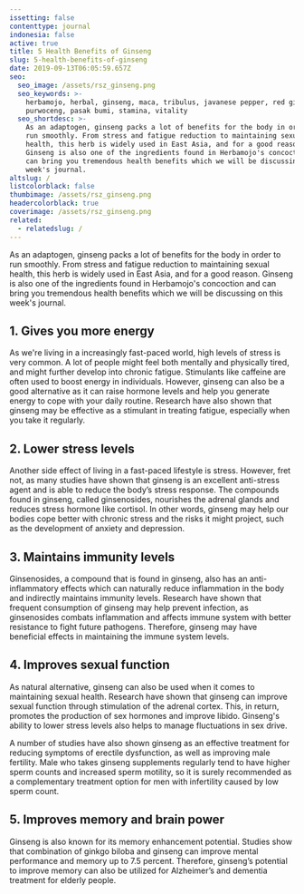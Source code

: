 ```yaml
---
issetting: false
contenttype: journal
indonesia: false
active: true
title: 5 Health Benefits of Ginseng
slug: 5-health-benefits-of-ginseng
date: 2019-09-13T06:05:59.657Z
seo:
  seo_image: /assets/rsz_ginseng.png
  seo_keywords: >-
    herbamojo, herbal, ginseng, maca, tribulus, javanese pepper, red ginger,
    purwoceng, pasak bumi, stamina, vitality
  seo_shortdesc: >-
    As an adaptogen, ginseng packs a lot of benefits for the body in order to
    run smoothly. From stress and fatigue reduction to maintaining sexual
    health, this herb is widely used in East Asia, and for a good reason.
    Ginseng is also one of the ingredients found in Herbamojo's concoction and
    can bring you tremendous health benefits which we will be discussing on this
    week's journal.
altslug: /
listcolorblack: false
thumbimage: /assets/rsz_ginseng.png
headercolorblack: true
coverimage: /assets/rsz_ginseng.png
related:
  - relatedslug: /
---
```


As an adaptogen, ginseng packs a lot of benefits for the body in order to run smoothly. From stress and fatigue reduction to maintaining sexual health, this herb is widely used in East Asia, and for a good reason. Ginseng is also one of the ingredients found in Herbamojo's concoction and can bring you tremendous health benefits which we will be discussing on this week's journal.

## 1. Gives you more energy

As we're living in a increasingly fast-paced world, high levels of stress is very common. A lot of people might feel both mentally and physically tired, and might further develop into chronic fatigue. Stimulants like caffeine are often used to boost energy in individuals. However, ginseng can also be a good alternative as it can raise hormone levels and help you generate energy to cope with your daily routine. Research have also shown that ginseng may be effective as a stimulant in treating fatigue, especially when you take it regularly.

## 2. Lower stress levels

Another side effect of living in a fast-paced lifestyle is stress. However, fret not, as many studies have shown that ginseng is an excellent anti-stress agent and is able to reduce the body’s stress response. The compounds found in ginseng, called ginsenosides, nourishes the adrenal glands and reduces stress hormone like cortisol. In other words, ginseng may help our bodies cope better with chronic stress and the risks it might project, such as the development of anxiety and depression.

## 3. Maintains immunity levels

Ginsenosides, a compound that is found in ginseng, also has an anti-inflammatory effects which can naturally reduce inflammation in the body and indirectly maintains immunity levels. Research have shown that frequent consumption of ginseng may help prevent infection, as ginsenosides combats inflammation and affects immune system with better resistance to fight future pathogens. Therefore, ginseng may have beneficial effects in maintaining the immune system levels.

## 4. Improves sexual function

As natural alternative, ginseng can also be used when it comes to maintaining sexual health. Research have shown that ginseng can improve sexual function through stimulation of the adrenal cortex. This, in return, promotes the production of sex hormones and improve libido. Ginseng's ability to lower stress levels also helps to manage fluctuations in sex drive.

A number of studies have also shown ginseng as an effective treatment for reducing symptoms of erectile dysfunction, as well as improving male fertility. Male who takes ginseng supplements regularly tend to have higher sperm counts and increased sperm motility, so it is surely recommended as a complementary treatment option for men with infertility caused by low sperm count.

## 5. Improves memory and brain power

Ginseng is also known for its memory enhancement potential. Studies show that combination of ginkgo biloba and ginseng can improve mental performance and memory up to 7.5 percent. Therefore, ginseng’s potential to improve memory can also be utilized for Alzheimer’s and dementia treatment for elderly people.
